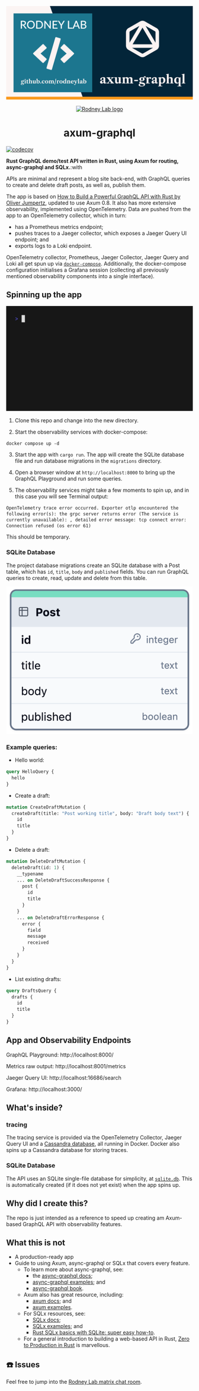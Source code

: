 <img src="./images/rodneylab-github-axum-graphql.png" alt="Rodney Lab Axum Graph Q L Git Hub banner" />

<p align="center">
  <a aria-label="Open Rodney Lab site" href="https://rodneylab.com" rel="nofollow no:w
  opener noreferrer">
    <img alt="Rodney Lab logo" src="https://rodneylab.com/assets/icon.png" width="60" />
  </a>
</p>
<h1 align="center">
  axum-graphql
</h1>

[![codecov](https://codecov.io/gh/rodneylab/axum-graphql/branch/main/graph/badge.svg?token=V9UQLFTRCJ)](https://codecov.io/gh/rodneylab/axum-graphql)

**Rust GraphQL demo/test API written in Rust, using Axum for routing, async-graphql and SQLx.**:with

APIs are minimal and represent a blog site back-end, with GraphQL queries to create and delete draft posts, as well as, publish them.

The app is based on [How to Build a Powerful GraphQL API with Rust by Oliver Jumpertz](https://oliverjumpertz.com/blog/how-to-build-a-powerful-graphql-api-with-rust/), updated to use Axum 0.8. It also has more extensive observability, implemented using OpenTelemetry. Data are pushed from the app to an OpenTelemetry collector, which in turn:

- has a Prometheus metrics endpoint;
- pushes traces to a Jaeger collector, which exposes a Jaeger Query UI endpoint; and
- exports logs to a Loki endpoint.

OpenTelemetry collector, Prometheus, Jaeger Collector, Jaeger Query and Loki all
get spun up via [`docker-compose`](./docker-compose.yml). Additionally, the
docker-compose configuration initialises a Grafana session (collecting all
previously mentioned observability components into a single interface).

## Spinning up the app

<img src="./images/usage.gif" alt="Terminal animation shows the user entering the following command: cargo run. Then the code compiles and server starts.  Status messages inform that Metrics service is listening on 127.0.0.1:8001, Migrations were run successfully, and Main app service is listening on 127.0.0.1:8000" />

1. Clone this repo and change into the new directory.

2. Start the observability services with docker-compose:

```shell
docker compose up -d
```

3. Start the app with `cargo run`. The app will create the SQLite database file and run database migrations in the `migrations` directory.

4. Open a browser window at `http://localhost:8000` to bring up the GraphQL Playground and run some queries.

5. The observability services might take a few moments to spin up, and in this case you will see Terminal output:

```shell
OpenTelemetry trace error occurred. Exporter otlp encountered the following error(s): the grpc server returns error (The service is currently unavailable): , detailed error message: tcp connect error: Connection refused (os error 61)
```

This should be temporary.

### SQLite Database

The project database migrations create an SQLite database with a Post table,
which has `id`, `title`, `body` and `published` fields. You can run GraphQL queries to
create, read, update and delete from this table.

<img src="./images/axum-graphql-sqlite-db-post-table.png" alt="Diagram representing database table.  The heading reads `Post`.  Below, the table columns, with associated type is listed: id (integer), title (text), body (text) and published (boolean).  A key icon appears within in the id column data, indicating id is a database primary key." />

### Example queries:

- Hello world:

```graphql
query HelloQuery {
  hello
}
```

- Create a draft:

```graphql
mutation CreateDraftMutation {
  createDraft(title: "Post working title", body: "Draft body text") {
    id
    title
  }
}
```

- Delete a draft:

```graphql
mutation DeleteDraftMutation {
  deleteDraft(id: 1) {
    __typename
    ... on DeleteDraftSuccessResponse {
      post {
        id
        title
      }
    }
    ... on DeleteDraftErrorResponse {
      error {
        field
        message
        received
      }
    }
  }
}
```

- List existing drafts:

```graphql
query DraftsQuery {
  drafts {
    id
    title
  }
}
```

## App and Observability Endpoints

GraphQL Playground: http://localhost:8000/

Metrics raw output: http://localhost:8001/metrics

Jaeger Query UI: http://localhost:16686/search

Grafana: http://localhost:3000/

## What's inside?

### tracing

The tracing service is provided via the OpenTelemetry Collector, Jaeger Query UI and a [Cassandra database](https://cassandra.apache.org/_/index.html), all running in Docker. Docker also spins up a Cassandra database for storing traces.

### SQLite Database

The API uses an SQLite single-file database for simplicity, at [`sqlite.db`](./sqlite.db). This is automatically created (if it does not yet exist) when the app spins up.

## Why did I create this?

The repo is just intended as a reference to speed up creating am Axum-based GraphQL API with observability features.

## What this is not

- A production-ready app
- Guide to using Axum, async-graphql or SQLx that covers every feature.
  - To learn more about async-graphql, see:
    - the [async-graphql docs](https://docs.rs/async-graphql/latest/async_graphql/);
    - [async-graphql examples](https://github.com/async-graphql/examples); and
    - [async-graphql book](https://async-graphql.github.io/async-graphql/en/index.html).
  - Axum also has great resource, including:
    - [axum docs](https://docs.rs/axum/latest/axum/); and
    - [axum examples](https://github.com/tokio-rs/axum/tree/main/examples).
  - For SQLx resources, see:
    - [SQLx docs](https://docs.rs/sqlx/latest/sqlx/);
    - [SQLx examples](https://github.com/launchbadge/sqlx/tree/main/examples); and
    - [Rust SQLx basics with SQLite: super easy how-to](https://tms-dev-blog.com/rust-sqlx-basics-with-sqlite/).
  - For a general introduction to building a web-based API in Rust, [Zero to Production in Rust](https://www.zero2prod.com/index.html) is marvellous.

## ☎️ Issues

Feel free to jump into the [Rodney Lab matrix chat room](https://matrix.to/#/%23rodney:matrix.org).
